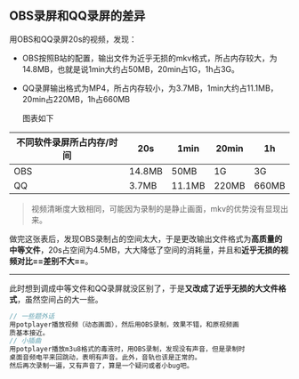 ## OBS录屏和QQ录屏的差异

用OBS和QQ录屏20s的视频，发现：

* OBS按照B站的配置，输出文件为近乎无损的mkv格式，所占内存较大，为14.8MB，也就是说1min大约占50MB，20min占1G，1h占3G。

* QQ录屏输出格式为MP4，所占内存较小，为3.7MB，1min大约占11.1MB，20min占220MB，1h占660MB

  图表如下

| 不同软件录屏所占内存/时间 | 20s    | 1min   | 20min | 1h    |
| ------------------------- | ------ | ------ | ----- | ----- |
| OBS                       | 14.8MB | 50MB   | 1G    | 3G    |
| QQ                        | 3.7MB  | 11.1MB | 220MB | 660MB |

> 视频清晰度大致相同，可能因为录制的是静止画面，mkv的优势没有显现出来。

做完这张表后，发现OBS录制占的空间太大，于是更改输出文件格式为**高质量的中等文件**，20s占空间为4.5MB，大大降低了空间的消耗量，并且和**近乎无损的视频对比==差别不大==**。

***

此时想到调成中等文件和QQ录屏就没区别了，于是**又改成了近乎无损的大文件格式**，虽然空间占的大一些。

```c
// 一些题外话
用potplayer播放视频（动态画面），然后用OBS录制，效果不错，和原视频画
质基本接近。
// 小插曲
用potplayer播放m3u8格式的毒液时，用OBS录制，发现没有声音，但是录制时
桌面音频电平来回跳动，表明有声音。此外，音轨也该是正常的。
然后再次录制一遍，又有声音了，算是一个疑问或者小bug吧。
```

